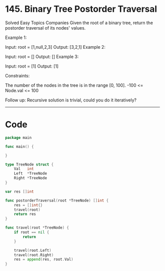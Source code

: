 # 145. Binary Tree Postorder Traversal

Solved
Easy
Topics
Companies
Given the root of a binary tree, return the postorder traversal of its nodes' values.

Example 1:

Input: root = [1,null,2,3]
Output: [3,2,1]
Example 2:

Input: root = []
Output: []
Example 3:

Input: root = [1]
Output: [1]

Constraints:

The number of the nodes in the tree is in the range [0, 100].
-100 <= Node.val <= 100

Follow up: Recursive solution is trivial, could you do it iteratively?

---

# Code

```go
package main

func main() {

}

type TreeNode struct {
	Val   int
	Left  *TreeNode
	Right *TreeNode
}

var res []int

func postorderTraversal(root *TreeNode) []int {
	res = []int{}
	travel(root)
	return res
}

func travel(root *TreeNode) {
	if root == nil {
		return
	}

	travel(root.Left)
	travel(root.Right)
	res = append(res, root.Val)
}
```
